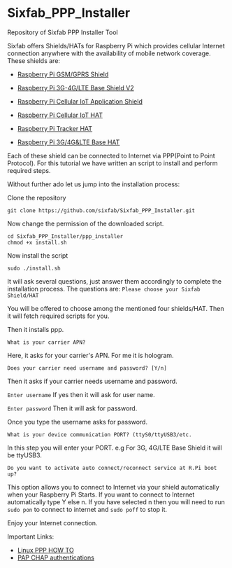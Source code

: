 # Sixfab_PPP_Installer
Repository of Sixfab PPP Installer Tool 

Sixfab offers Shields/HATs for Raspberry Pi which provides cellular Internet connection anywhere with the availability of mobile network coverage. These shields are:

* [Raspberry Pi GSM/GPRS Shield](https://www.sixfab.com/product/gsmgprs-shield/)

* [Raspberry Pi 3G-4G/LTE Base Shield V2](https://www.sixfab.com/product/raspberry-pi-3g-4glte-base-shield-v2/)

* [Raspberry Pi Cellular IoT Application Shield](https://www.sixfab.com/product/raspberry-pi-cellular-iot-application-hat/)

* [Raspberry Pi Cellular IoT HAT ](https://sixfab.com/product/raspberry-pi-lte-m-nb-iot-egprs-cellular-hat/) 

* [Raspberry Pi Tracker HAT ](https://sixfab.com/product/raspberry-pi-gprs-gps-tracker-hat/)

* [Raspberry Pi 3G/4G&LTE Base HAT](https://sixfab.com/product/raspberry-pi-base-hat-3g-4g-lte-minipcie-cards/)

Each of these shield can be connected to Internet via PPP(Point to Point Protocol). For this tutorial we have written an script to install and perform required steps.

Without further ado let us jump into the installation process:

Clone the repository

`git clone https://github.com/sixfab/Sixfab_PPP_Installer.git` 

Now change the permission of the downloaded script.

```
cd Sixfab_PPP_Installer/ppp_installer
chmod +x install.sh
```

Now install the script

`sudo ./install.sh`
  
It will ask several questions, just answer them accordingly to complete the installation process. The questions are:
`Please choose your Sixfab Shield/HAT`
 
You will be offered to choose among the mentioned four shields/HAT. Then it will fetch required scripts for you. 

Then it installs ppp. 

`What is your carrier APN?`

Here, it asks for your carrier's APN. For me it is hologram. 

`Does your carrier need username and password? [Y/n]`

Then it asks if your carrier needs username and password. 

`Enter username`
If yes then it will ask for user name.

`Enter password`
Then it will ask for password.

Once you type the username asks for password.

`What is your device communication PORT? (ttyS0/ttyUSB3/etc.`

In this step you will enter your PORT. e.g For 3G, 4G/LTE Base Shield it will be ttyUSB3. 

`Do you want to activate auto connect/reconnect service at R.Pi boot up?`

This option allows you to connect to Internet via your shield automatically when your Raspberry Pi Starts. If you want to connect to Internet automatically type Y else n. If you have selected n then you will need to run `sudo pon` to connect to internet and `sudo poff` to stop it. 

Enjoy your Internet connection.

Important Links: 
* [Linux PPP HOW TO](https://tldp.org/HOWTO/PPP-HOWTO/index.html)
* [PAP CHAP authentications](https://tldp.org/HOWTO/PPP-HOWTO/pap.html)
